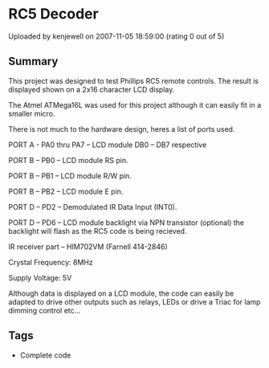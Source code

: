 # RC5 Decoder

Uploaded by kenjewell on 2007-11-05 18:59:00 (rating 0 out of 5)

## Summary

This project was designed to test Phillips RC5 remote controls. The result is displayed shown on a 2x16 character LCD display. 


The Atmel ATMega16L was used for this project although it can easily fit in a smaller micro.


There is not much to the hardware design, heres a list of ports used.


PORT A - PA0 thru PA7 – LCD module DB0 – DB7 respective  

PORT B – PB0 – LCD module RS pin.  

PORT B – PB1 – LCD module R/W pin.  

PORT B – PB2 – LCD module E pin.  

PORT D – PD2 – Demodulated IR Data Input (INT0).  

PORT D – PD6 – LCD module backlight via NPN transistor (optional) the backlight will flash as the RC5 code is being recieved.


IR receiver part – HIM702VM (Farnell 414-2846)


Crystal Frequency: 8MHz 


Supply Voltage: 5V 


Although data is displayed on a LCD module, the code can easily be adapted to drive other outputs such as relays, LEDs or drive a Triac for lamp dimming control etc...

## Tags

- Complete code
